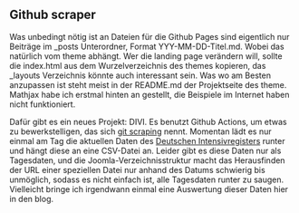 ## Github scraper

Was unbedingt nötig ist an Dateien für die Github Pages sind eigentlich nur Beiträge im _posts Unterordner, Format YYY-MM-DD-Titel.md. Wobei das natürlich vom theme abhängt.
Wer die landing page verändern will, sollte die index.html aus dem Wurzelverzeichnis des themes kopieren, das _layouts Verzeichnis könnte auch interessant sein. Was wo am Besten anzupassen ist steht meist in der README.md der Projektseite des theme. 
Mathjax habe ich erstmal hinten an gestellt, die Beispiele im Internet haben nicht funktioniert.

Dafür gibt es ein neues Projekt: DIVI. Es benutzt Github Actions, um etwas zu bewerkstelligen, das sich [git scraping](https://simonwillison.net/2020/Oct/9/git-scraping/) nennt.
Momentan lädt es nur einmal am Tag die aktuellen Daten des [Deutschen Intensivregisters](www.divi.de) runter und hängt diese an eine CSV-Datei an.
Leider gibt es diese Daten nur als Tagesdaten, und die Joomla-Verzeichnisstruktur macht das Herausfinden der URL einer speziellen Datei nur anhand des Datums
schwierig bis unmöglich, sodass es nicht einfach ist, alle Tagesdaten runter zu saugen. Vielleicht bringe ich irgendwann einmal eine Auswertung dieser Daten hier in den blog.
